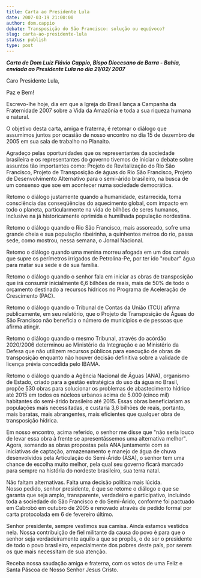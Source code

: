 ```yaml
---
title: Carta ao Presidente Lula 
date: 2007-03-19 21:00:00
author: dom.cappio
debate: Transposição do São Francisco: solução ou equívoco?  
slug: carta-ao-presidente-lula
status: publish 
type: post
---
```


***Carta de Dom Luiz Flávio Cappio, Bispo Diocesano de Barra - Bahia, enviada ao Presidente Lula no dia 21/02/ 2007***  
  
Caro Presidente Lula,  
  
Paz e Bem!  
  
Escrevo-lhe hoje, dia em que a Igreja do Brasil lança a Campanha da Fraternidade 2007 sobre a Vida da Amazônia e toda a sua riqueza humana e natural.  
  
  
O objetivo desta carta, amiga e fraterna, é retomar o diálogo que assumimos juntos por ocasião de nosso encontro no dia 15 de dezembro de 2005 em sua sala de trabalho no Planalto.  
  
  
Agradeço pelas oportunidades que os representantes da sociedade brasileira e os representantes do governo tivemos de iniciar o debate sobre assuntos tão importantes como: Projeto de Revitalização do Rio São Francisco, Projeto de Transposição de águas do Rio São Francisco, Projeto de Desenvolvimento Alternativo para o semi-árido brasileiro, na busca de um consenso que soe em acontecer numa sociedade democrática.  
  
  
Retomo o diálogo justamente quando a humanidade, estarrecida, toma consciência das conseqüências do aquecimento global, com impacto em todo o planeta, particularmente na vida de bilhões de seres humanos, inclusive na já historicamente oprimida e humilhada população nordestina.  
  
  
Retomo o diálogo quando o Rio São Francisco, mais assoreado, sofre uma grande cheia e sua população ribeirinha, a quinhentos metros do rio, passa sede, como mostrou, nessa semana, o Jornal Nacional.  
  
  
Retomo o diálogo quando uma menina morreu afogada em um dos canais que supre os perímetros irrigados de Petrolina-Pe, por ter ido "roubar" água para matar sua sede e de sua família.  
  
  
Retomo o diálogo quando o senhor fala em iniciar as obras de transposição que irá consumir inicialmente 6,6 bilhões de reais, mais de 50% de todo o orçamento destinado a recursos hídricos no Programa de Aceleração de Crescimento (PAC).  
  
  
Retomo o diálogo quando o Tribunal de Contas da União (TCU) afirma publicamente, em seu relatório, que o Projeto de Transposição de Águas do São Francisco não beneficia o número de municípios e de pessoas que afirma atingir.  
  
  
Retomo o diálogo quando o mesmo Tribunal, através do acórdão 2020/2006 determinou ao Ministério da Integração e ao Ministério da Defesa que não utilizem recursos públicos para execução de obras de transposição enquanto não houver decisão definitiva sobre a validade de licença prévia concedida pelo IBAMA.  
  
  
Retomo o diálogo quando a Agência Nacional de Águas (ANA), organismo de Estado, criado para a gestão estratégica do uso da água no Brasil, propõe 530 obras para solucionar os problemas de abastecimento hídrico até 2015 em todos os núcleos urbanos acima de 5.000 (cinco mil) habitantes do semi-árido brasileiro até 2015. Essas obras beneficiariam as populações mais necessitadas, e custaria 3,6 bilhões de reais, portanto, mais baratas, mais abrangentes, mais eficientes que qualquer obra de transposição hídrica.  
  
  
Em nosso encontro, acima referido, o senhor me disse que "não seria louco de levar essa obra à frente se apresentássemos uma alternativa melhor". Agora, somando as obras propostas pela ANA juntamente com as iniciativas de captação, armazenamento e manejo de água de chuva desenvolvidos pela Articulação do Semi-Árido (ASA), o senhor tem uma chance de escolha muito melhor, pela qual seu governo ficará marcado para sempre na história do nordeste brasileiro, sua terra natal.  
  
  
Não faltam alternativas. Falta uma decisão política mais lúcida.  
Nosso pedido, senhor presidente, é que se retome o diálogo e que se garanta que seja amplo, transparente, verdadeiro e participativo, incluindo toda a sociedade do São Francisco e do Semi-Árido, conforme foi pactuado em Cabrobó em outubro de 2005 e renovado através de pedido formal por carta protocolada em 6 de fevereiro último.  
  
  
Senhor presidente, sempre vestimos sua camisa. Ainda estamos vestidos nela. Nossa contribuição de fiel militante da causa do povo é para que o senhor seja verdadeiramente aquilo a que se propôs, o de ser o presidente de todo o povo brasileiro, especialmente dos pobres deste país, por serem os que mais necessitam de sua atenção.  
  
  
Receba nossa saudação amiga e fraterna, com os votos de uma Feliz e Santa Páscoa de Nosso Senhor Jesus Cristo.  

